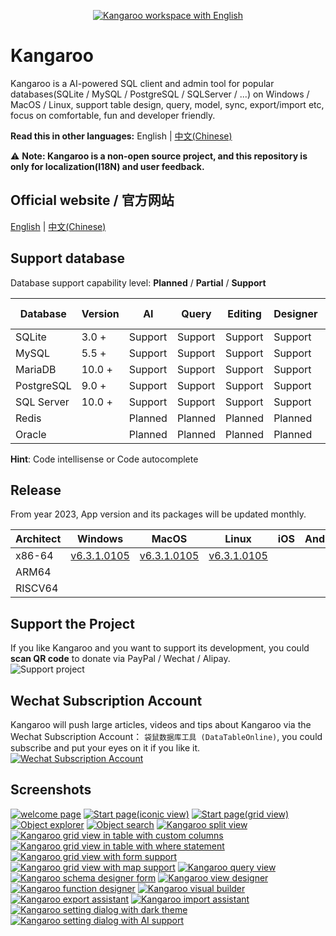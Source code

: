 <p align="center">
    <a href="https://www.datatable.online/?from=github" target="_blank">
        <img src="images/kangaroo-features-en.png" alt="Kangaroo workspace with English">
    </a>
</p>

# Kangaroo 
Kangaroo is a AI-powered SQL client and admin tool for popular databases(SQLite / MySQL / PostgreSQL / SQLServer / ...) on Windows / MacOS / Linux, support table design, query, model, sync, export/import etc, focus on comfortable, fun and developer friendly.

__Read this in other languages:__ English | [中文(Chinese)](./README.zh.md)

⚠️ **Note: Kangaroo is a non-open source project, and this repository is only for localization(I18N) and user feedback.**

## Official website / 官方网站
[English](https://www.datatable.online/?from=github) | [中文(Chinese)](https://www.datatable.online/zh/?from=github)

## Support database
Database support capability level: __Planned__ / __Partial__ / __Support__

| Database    | Version | AI        | Query     | Editing   | Designer  | Export    | Import    | Hint      | Modeling     | DB Sync       |
|-------------|---------|-----------|-----------|-----------|-----------|-----------|-----------|-----------|--------------|---------------|
| SQLite      | 3.0 +   | Support   | Support   | Support   | Support   | Support   | Support   | Support   | ✅✅🔲🔲🔲 | ✅✅✅✅🔲 |
| MySQL       | 5.5 +   | Support   | Support   | Support   | Support   | Support   | Support   | Support   | ✅✅🔲🔲🔲 | ✅✅✅✅🔲 |
| MariaDB     | 10.0 +  | Support   | Support   | Support   | Support   | Support   | Support   | Support   | ✅✅🔲🔲🔲 | ✅✅✅✅🔲 |
| PostgreSQL  | 9.0 +   | Support   | Support   | Support   | Support   | Support   | Support   | Support   | ✅✅🔲🔲🔲 | ✅✅✅✅🔲 |
| SQL Server  | 10.0 +  | Support   | Support   | Support   | Support   | Support   | Support   | Support   | ✅✅🔲🔲🔲 | ✅✅✅✅🔲 |
| Redis       |         | Planned   | Planned   | Planned   | Planned   | Planned   | Planned   | Planned   | Planned       | Planned      |
| Oracle      |         | Planned   | Planned   | Planned   | Planned   | Planned   | Planned   | Planned   | Planned       | Planned      |

**Hint**: Code intellisense or Code autocomplete


## Release
From year 2023, App version and its packages will be updated monthly.

| Architect | Windows         | MacOS           | Linux           | iOS             | Android         | Harmony         |
|----------|-----------------|-----------------|-----------------|-----------------|-----------------|-----------------|
| x86-64 | [v6.3.1.0105](https://www.datatable.online/en/download/v6.3.1.0105.html?from=github&os=windows) | [v6.3.1.0105](https://www.datatable.online/en/download/v6.3.1.0105.html?from=github&os=macos) | [v6.3.1.0105](https://www.datatable.online/en/download/v6.3.1.0105.html?from=github&os=linux) |
| ARM64 | | | | | | |
| RISCV64 | | | | | | |


## Support the Project
If you like Kangaroo and you want to support its development, you could __scan QR code__ to donate via PayPal / Wechat / Alipay.<br/>
![Support project](./images/pay_wide.png)

## Wechat Subscription Account
Kangaroo will push large articles, videos and tips about Kangaroo via  the Wechat Subscription Account： `袋鼠数据库工具 (DataTableOnline)`, you could subscribe and put your eyes on it if you like it.  <br/>
[![Wechat Subscription Account](./images/kangaroo_mp.png)](https://www.datatable.online/?from=github "Wechat Subscription Account")


## Screenshots
[![welcome page](./images/kangaroo-welcome.png)](https://www.datatable.online/?from=github "welcome page")
[![Start page(iconic view)](./images/kangaroo-starter-iconic.png)](https://www.datatable.online/?from=github "Start page(iconic view)")
[![Start page(grid view)](./images/kangaroo-starter-grid.png)](https://www.datatable.online/?from=github "Start page(iconic view)")
[![Object explorer](./images/kangaroo-explorer.png)](https://www.datatable.online/?from=github "Object explorer")
[![Object search](./images/kangaroo-search.png)](https://www.datatable.online/?from=github "Object search")
[![Kangaroo split view](./images/kangaroo-features-en.png)](https://www.datatable.online/?from=github "Kangaroo split view")
[![Kangaroo grid view in table with custom columns](./images/kangaroo-grid.png)](https://www.datatable.online/?from=github "Kangaroo grid view in table with custom columns")
[![Kangaroo grid view in table with where statement](./images/kangaroo-grid2.png)](https://www.datatable.online/?from=github "Kangaroo grid view in table with where statement")
[![Kangaroo grid view with form support](./images/kangaroo-form.png)](https://www.datatable.online/?from=github "Kangaroo grid view with form support")
[![Kangaroo grid view with map support](./images/kangaroo-viewer-map.png)](https://www.datatable.online/zh/?from=github "Kangaroo grid view with map support")
[![Kangaroo query view](./images/kangaroo-query.png)](https://www.datatable.online/?from=github "Kangaroo query view")
[![Kangaroo schema designer form](./images/kangaroo-designer.png)](https://www.datatable.online/?from=github "Kangaroo schema designer form")
[![Kangaroo view designer](./images/kangaroo-view.png)](https://www.datatable.online/?from=github "Kangaroo view designer")
[![Kangaroo function designer](./images/kangaroo-function.png)](https://www.datatable.online/?from=github "Kangaroo function designer")
[![Kangaroo visual builder](./images/kangaroo-sql-builder.png)](https://www.datatable.online/?from=github "Kangaroo visual builder")
[![Kangaroo export assistant](./images/kangaroo-export.png)](https://www.datatable.online/?from=github "Kangaroo export assistant")
[![Kangaroo import assistant](./images/kangaroo-import.png)](https://www.datatable.online/?from=github "Kangaroo import assistant")
[![Kangaroo setting dialog with dark theme](./images/kangaroo-setting.png)](https://www.datatable.online/?from=github "Kangaroo setting dialog with dark theme")
[![Kangaroo setting dialog with AI support](./images/kangaroo-setting-ai.png)](https://www.datatable.online/?from=github "Kangaroo shortcut setting dialog")
